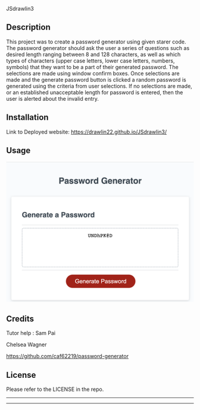 JSdrawlin3

## Description

This project was to create a password generator using given starer code. The password generator should ask the user a series of questions such as desired length ranging between 8 and 128 characters, as well as which types of characters (upper case letters, lower case letters, numbers, symbols) that they want to be a part of their generated password. The selections are made using window confirm boxes. Once selections are made and the generate password button is clicked a random password is generated using the criteria from user selections. If no selections are made, or an established unacceptable length for password is entered, then the user is alerted about the invalid entry.

## Installation

Link to Deployed website:
https://drawlin22.github.io/JSdrawlin3/


## Usage
![Password Generator](<img/Password Generator.png>)


## Credits

Tutor help : Sam Pai

Chelsea Wagner

https://github.com/caf62219/password-generator



## License

Please refer to the LICENSE in the repo.

---
---









